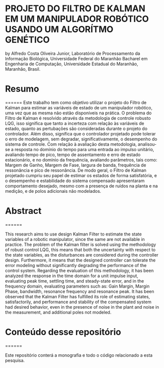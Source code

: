 PROJETO DO FILTRO DE KALMAN EM UM MANIPULADOR ROBÓTICO USANDO UM ALGORÍTMO GENÉTICO
======

by
Alfredo Costa Oliveira Junior,
Laboratório de Processamento da Informação Biológica, Universidade Federal do Maranhão
Bacharel em Engenharia de Computação,
Universidade Estadual do Maranhão,
Maranhão, Brasil.

# Resumo
======
Este trabalho tem como objetivo utilizar o projeto do Filtro de Kalman para estimar as variáveis de estado de um manipulador robótico, uma vez que as mesma não estão disponíveis na prática. O problema do Filtro de Kalman é resolvido através da metodologia de controle robusto LQG, isso significa que tanto a incerteza com relação às variáveis de estado, quanto as pertubações são consideradas durante o projeto do controlador. Além disso, significa que o controlador projetado pode tolerar o erro de modelagem, sem degradar, significativamente, o desempenho do sistema de controle. Com relação à avaliação desta metodologia, analisou-se a resposta no domínio do tempo para uma entrada ao impulso unitário, avaliando tempo de pico, tempo de assentamento e erro de estado estacionário, e no domínio da frequência, avaliando parâmetros, tais como: Margem de Ganho, Margem de Fase, largura de banda, frequência de ressonância e pico de ressonância. De modo geral, o Filtro de Kalman projetado cumpriu seu papel de estimar os estados de forma satisfatória, e o desempenho e estabilidade do sistema compensado apresentaram comportamento desejado, mesmo com a presença de ruídos na planta e na medição, e de polos adicionais não modelados.

# Abstract 
======

This research aims to use design Kalman Filter to estimate the state variables of a robotic manipulator, since the same are not available in practice. The problem of the Kalman filter is solved using the methodology of robust control LQG, this means that both the uncertainty with respect to the state variables, as the disturbances are considered during the controller design. Furthermore, it means that the designed controller can tolerate the error modeling without significantly degrading the performance of the control system. Regarding the evaluation of this methodology, it has been analyzed the response in the time domain for a unit impulse input, evaluating peak time, settling time, and steady-state error, and in the frequency domain, evaluating parameters such as: Gain Margin, Margin Phase, bandwidth, resonance frequency and resonance peak. It has been observed that the Kalman Filter has fulfilled its role of estimating states, satisfactorily, and performance and stability of the compensated system had desired behavior, even in the presence of noise in the plant and noise in the measurement, and additional poles not modeled. 

# Conteúdo desse repositório
======

Este repositório conterá a monografia e todo o código relacionado a esta pesquisa.
